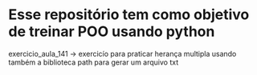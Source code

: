 # Esse repositório tem como objetivo de treinar POO usando python

exercicio_aula_141 -> exercicío para praticar herança multipla usando também a biblioteca path para gerar um arquivo txt
